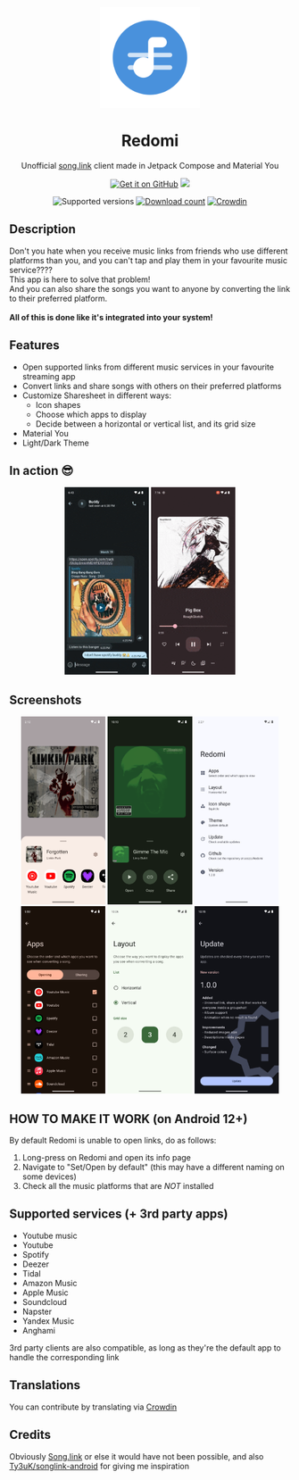 <div align="center">
  <img width="180" height="180" src="/preview/logo.svg">
  <h1>Redomi</h1>
  <p>Unofficial <a href="https://song.link/">song.link</a> client made in Jetpack Compose and Material You</p>

  [<img src="https://github.com/machiav3lli/oandbackupx/blob/034b226cea5c1b30eb4f6a6f313e4dadcbb0ece4/badge_github.png" alt="Get it on GitHub" height="80">](https://github.com/acszo/Redomi/releases/latest)
  [<img src="https://gitlab.com/IzzyOnDroid/repo/-/raw/master/assets/IzzyOnDroid.png" height="80">](https://apt.izzysoft.de/fdroid/index/apk/com.acszo.redomi.repo)
  
  ![Supported versions](https://img.shields.io/badge/Support-9%2B-green?logo=android)
  [![Download count](https://img.shields.io/github/downloads/acszo/Redomi/total?label=Downloads&logo=github)](https://github.com/acszo/Redomi/releases/latest/)
  [![Crowdin](https://badges.crowdin.net/redomi/localized.svg)](https://crowdin.com/project/redomi)
</div>

## Description

Don't you hate when you receive music links from friends who use different platforms than you, and you can't tap and play them in your favourite music service???? <br/>
This app is here to solve that problem! <br/>
And you can also share the songs you want to anyone by converting the link to their preferred platform. <br/> <br/>
<b> All of this is done like it's integrated into your system! </b>

## Features

- Open supported links from different music services in your favourite streaming app
- Convert links and share songs with others on their preferred platforms
- Customize Sharesheet in different ways:
  - Icon shapes
  - Choose which apps to display
  - Decide between a horizontal or vertical list, and its grid size
- Material You
- Light/Dark Theme

## In action 😎

<p align="center">
  <img src="/preview/open.gif" width="30%">
  <img src="/preview/share.gif" width="30%">
</p>

## Screenshots

<p align="center">
  <img src="/fastlane/metadata/android/en-US/images/phoneScreenshots/screenshot_1.png" width="30%" />
  <img src="/fastlane/metadata/android/en-US/images/phoneScreenshots/screenshot_2.png" width="30%" />
  <img src="/fastlane/metadata/android/en-US/images/phoneScreenshots/screenshot_3.png" width="30%" />
  <img src="/fastlane/metadata/android/en-US/images/phoneScreenshots/screenshot_4.png" width="30%" />
  <img src="/fastlane/metadata/android/en-US/images/phoneScreenshots/screenshot_5.png" width="30%" />
  <img src="/preview/screenshot_6.png" width="30%" />
</p>

## HOW TO MAKE IT WORK (on Android 12+)

By default Redomi is unable to open links, do as follows:
1. Long-press on Redomi and open its info page
2. Navigate to "Set/Open by default" (this may have a different naming on some devices)
3. Check all the music platforms that are *NOT* installed

## Supported services (+ 3rd party apps)

- Youtube music
- Youtube
- Spotify
- Deezer
- Tidal
- Amazon Music
- Apple Music
- Soundcloud
- Napster
- Yandex Music
- Anghami

3rd party clients are also compatible, as long as they're the default app to handle the corresponding link

## Translations

You can contribute by translating via [Crowdin](https://crowdin.com/project/redomi)

## Credits

Obviously [Song.link](https://song.link/) or else it would have not been possible, and also [Ty3uK/songlink-android](https://github.com/Ty3uK/songlink-android) for giving me inspiration
